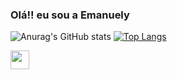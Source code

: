 ### Olá!! eu sou a Emanuely


![Anurag's GitHub stats](https://github-readme-stats.vercel.app/api?username=naiynull&show_icons=true&theme=onedark)
[![Top Langs](https://github-readme-stats.vercel.app/api/top-langs/?username=naiynull&layout=compact&theme=onedark)](https://github.com/naiynull/github-readme-stats)

<img height="30" whidt="40" src="https://cdn.jsdelivr.net/gh/devicons/devicon/icons/cplusplus/cplusplus-original.svg" />
          
          
